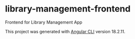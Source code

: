 # library-management-frontend
Frontend for Library Management App

This project was generated with [Angular CLI](https://github.com/angular/angular-cli) version 18.2.11.
